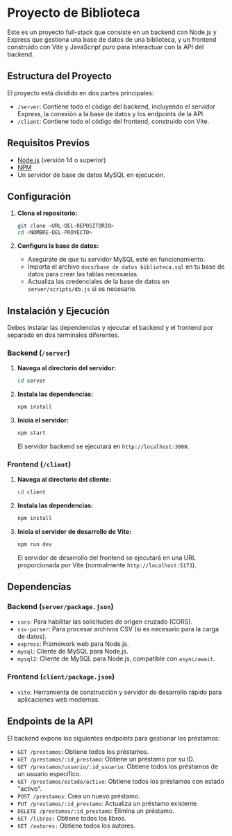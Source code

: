 # Proyecto de Biblioteca

Este es un proyecto full-stack que consiste en un backend con Node.js y Express que gestiona una base de datos de una biblioteca, y un frontend construido con Vite y JavaScript puro para interactuar con la API del backend.

## Estructura del Proyecto

El proyecto está dividido en dos partes principales:

- `/server`: Contiene todo el código del backend, incluyendo el servidor Express, la conexión a la base de datos y los endpoints de la API.
- `/client`: Contiene todo el código del frontend, construido con Vite.

## Requisitos Previos

- [Node.js](https://nodejs.org/) (versión 14 o superior)
- [NPM](https://www.npmjs.com/)
- Un servidor de base de datos MySQL en ejecución.

## Configuración

1.  **Clona el repositorio:**

    ```bash
    git clone <URL-DEL-REPOSITORIO>
    cd <NOMBRE-DEL-PROYECTO>
    ```

2.  **Configura la base de datos:**

    -   Asegúrate de que tu servidor MySQL esté en funcionamiento.
    -   Importa el archivo `docs/base de datos biblioteca.sql` en tu base de datos para crear las tablas necesarias.
    -   Actualiza las credenciales de la base de datos en `server/scripts/db.js` si es necesario.

## Instalación y Ejecución

Debes instalar las dependencias y ejecutar el backend y el frontend por separado en dos terminales diferentes.

### Backend (`/server`)

1.  **Navega al directorio del servidor:**

    ```bash
    cd server
    ```

2.  **Instala las dependencias:**

    ```bash
    npm install
    ```

3.  **Inicia el servidor:**

    ```bash
    npm start
    ```

    El servidor backend se ejecutará en `http://localhost:3000`.

### Frontend (`/client`)

1.  **Navega al directorio del cliente:**

    ```bash
    cd client
    ```

2.  **Instala las dependencias:**

    ```bash
    npm install
    ```

3.  **Inicia el servidor de desarrollo de Vite:**

    ```bash
    npm run dev
    ```

    El servidor de desarrollo del frontend se ejecutará en una URL proporcionada por Vite (normalmente `http://localhost:5173`).

## Dependencias

### Backend (`server/package.json`)

-   `cors`: Para habilitar las solicitudes de origen cruzado (CORS).
-   `csv-parser`: Para procesar archivos CSV (si es necesario para la carga de datos).
-   `express`: Framework web para Node.js.
-   `mysql`: Cliente de MySQL para Node.js.
-   `mysql2`: Cliente de MySQL para Node.js, compatible con `async/await`.

### Frontend (`client/package.json`)

-   `vite`: Herramienta de construcción y servidor de desarrollo rápido para aplicaciones web modernas.

## Endpoints de la API

El backend expone los siguientes endpoints para gestionar los préstamos:

-   `GET /prestamos`: Obtiene todos los préstamos.
-   `GET /prestamos/:id_prestamo`: Obtiene un préstamo por su ID.
-   `GET /prestamos/usuario/:id_usuario`: Obtiene todos los préstamos de un usuario específico.
-   `GET /prestamos/estado/activo`: Obtiene todos los préstamos con estado "activo".
-   `POST /prestamos`: Crea un nuevo préstamo.
-   `PUT /prestamos/:id_prestamo`: Actualiza un préstamo existente.
-   `DELETE /prestamos/:id_prestamo`: Elimina un préstamo.
-   `GET /libros:` Obtiene todos los libros.
-   `GET /autores:` Obtiene todos los autores.
